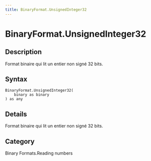 ```yaml
---
title: BinaryFormat.UnsignedInteger32
---
```


# BinaryFormat.UnsignedInteger32


## Description

Format binaire qui lit un entier non signé 32 bits.


## Syntax

```powerquery
BinaryFormat.UnsignedInteger32(
    binary as binary
) as any
```


## Details

Format binaire qui lit un entier non signé 32 bits.



## Category
Binary Formats.Reading numbers
